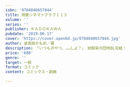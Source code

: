 ```yaml
---
isbn: '9784040657844'
title: 相愛シネマトグラフ１１３
volume: ''
series: ''
publisher: ＫＡＤＯＫＡＷＡ
pubdate: '2019-06-17'
cover: 'https://cover.openbd.jp/9784040657844.jpg'
author: 波真田かもめ／著
description: 「いつものやつ、……しよ？」　幼馴染の団地BL完結！
price: '680'
genre: ''
target: 一般
format: コミック
content: コミックス・劇画

---
```


